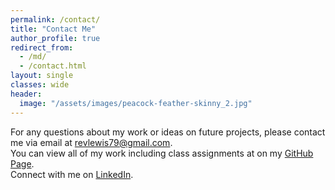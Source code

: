 ```yaml
---
permalink: /contact/
title: "Contact Me"
author_profile: true
redirect_from: 
  - /md/
  - /contact.html
layout: single
classes: wide
header:
  image: "/assets/images/peacock-feather-skinny_2.jpg"
---
```


For any questions about my work or ideas on future projects, please contact me via email at [revlewis79@gmail.com](mailto:revlewis79@gmail.com).    
You can view all of my work including class assignments at on my [GitHub Page](https://github.com/RebeccaLewis-DS).    
Connect with me on [LinkedIn](https://www.linkedin.com/in/rebeccavlewis/).
